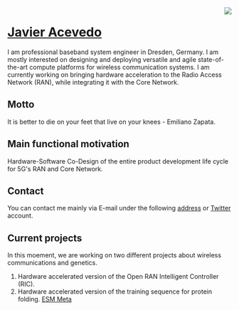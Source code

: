 <img align="right" src="https://github-readme-stats.vercel.app/api?username=jracevedob&count_private=true&include_all_commits=true"/>

# [Javier Acevedo](https://jracevedob.github.io) 

I am professional baseband system engineer in Dresden, Germany. I am mostly interested on designing and deploying 
versatile and agile state-of-the-art compute platforms for wireless communication systems. I am currently working on bringing hardware acceleration to the Radio Access Network (RAN), while integrating it with the Core Network. 

## Motto

It is better to die on your feet that live on your knees - Emiliano Zapata.

## Main functional motivation
Hardware-Software Co-Design of the entire product development life cycle for 5G's RAN and Core Network.


## Contact

You can contact me mainly via E-mail under the following [address](mailto:jracevedob@gmail.com) or [Twitter](https://twitter.com/enkontexter) account.

## Current projects

In this moement, we are working on two different projects about wireless communications and genetics.
1. Hardware accelerated version of the Open RAN Intelligent Controller (RIC).
2. Hardware accelerated version of the training sequence for protein folding.  [ESM Meta](https://github.com/jracevedob/esm)

